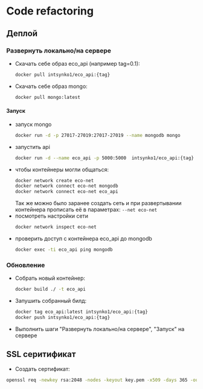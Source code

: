 # Code refactoring


## Деплой

### Развернуть локально/на сервере
- Скачать себе образ eco_api (например  tag=0.1):
    ```bash
    docker pull intsynko1/eco_api:{tag}
    ```

- Скачать себе образ mongo:
    ```bash
    docker pull mongo:latest
    ```

#### Запуск
- запуск mongo
  ```bash
  docker run -d -p 27017-27019:27017-27019 --name mongodb mongo
  ```
- запустить api
  ```bash
  docker run -d --name eco_api -p 5000:5000  intsynko1/eco_api:{tag} 
  ```
- чтобы контейнеры могли общаться:
  ```bash
  docker network create eco-net
  docker network connect eco-net mongodb
  docker network connect eco-net eco_api
  ```
  Так же можно было заранее создать сеть и при развертывании контейнера 
  прописать её в параметрах: `--net eco-net`
- посмотреть настройки сети
  ```bash
  docker network inspect eco-net
  ```
- проверить доступ с контейнера eco_api до mongodb
  ```bash
  docker exec -ti eco_api ping mongodb
  ```

### Обновление
- Собрать новый контейнер:
  ```bash
  docker build ./ -t eco_api
  ```
- Запушить собранный билд:
  ```bash
  docker tag eco_api:latest intsynko1/eco_api:{tag}
  docker push intsynko1/eco_api:{tag}
  ```
- Выполнить шаги "Развернуть локально/на сервере", "Запуск" на сервере


## SSL серитификат

- Создать сертификат:
```bash
openssl req -newkey rsa:2048 -nodes -keyout key.pem -x509 -days 365 -out certificate.pem
```

